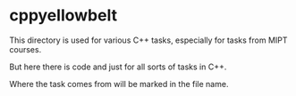 # cppyellowbelt
This directory is used for various C++ tasks, especially for tasks from MIPT courses.

But here there is code and just for all sorts of tasks in C++. 

Where the task comes from will be marked in the file name.